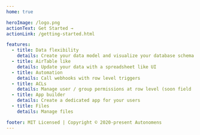 ```yaml
---
home: true

heroImage: /logo.png
actionText: Get Started →
actionLink: /getting-started.html

features:
  - title: Data flexibility
    details: Create your data model and visualize your database schema
  - title: AirTable like
    details: Update your data with a spreadsheet like UI
  - title: Automation
    details: Call webhooks with row level triggers
  - title: ACLs
    details: Manage user / group permissions at row level (soon field !)
  - title: App builder
    details: Create a dedicated app for your users
  - title: Files
    details: Manage files 

footer: MIT Licensed | Copyright © 2020-present Autonomens
---
```

